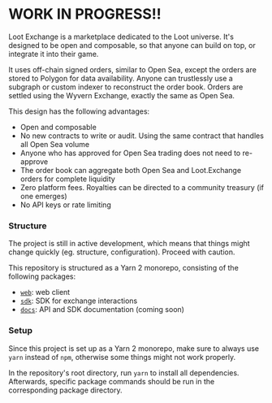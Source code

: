 # WORK IN PROGRESS!!

Loot Exchange is a marketplace dedicated to the Loot universe. It's designed to be open and composable, so that anyone can build on top, or integrate it into their game.

It uses off-chain signed orders, similar to Open Sea, except the orders are stored to Polygon for data availability. Anyone can trustlessly use a subgraph or custom indexer to reconstruct the order book. Orders are settled using the Wyvern Exchange, exactly the same as Open Sea.

This design has the following advantages:

- Open and composable
- No new contracts to write or audit. Using the same contract that handles all Open Sea volume 
- Anyone who has approved for Open Sea trading does not need to re-approve
- The order book can aggregate both Open Sea and Loot.Exchange orders for complete liquidity
- Zero platform fees. Royalties can be directed to a community treasury (if one emerges)
- No API keys or rate limiting

### Structure

The project is still in active development, which means that things might change quickly (eg. structure, configuration). Proceed with caution.

This repository is structured as a Yarn 2 monorepo, consisting of the following packages:

- [`web`](./apps/web): web client
- [`sdk`](./packages/sdk): SDK for exchange interactions
- [`docs`](./apps/docs): API and SDK documentation (coming soon)

### Setup

Since this project is set up as a Yarn 2 monorepo, make sure to always use `yarn` instead of `npm`, otherwise some things might not work properly.

In the repository's root directory, run `yarn` to install all dependencies. Afterwards, specific package commands should be run in the corresponding package directory.
